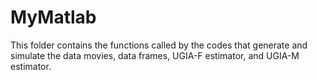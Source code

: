 # MyMatlab
This folder contains the functions called by the codes that generate and simulate the data movies, data frames, UGIA-F estimator, and UGIA-M estimator. 
